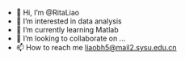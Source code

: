 - 👋 Hi, I’m @RitaLiao
- 👀 I’m interested in data analysis
- 🌱 I’m currently learning Matlab
- 💞️ I’m looking to collaborate on ...
- 📫 How to reach me liaobh5@mail2.sysu.edu.cn

<!---
RitaLiao/RitaLiao is a ✨ special ✨ repository because its `README.md` (this file) appears on your GitHub profile.
You can click the Preview link to take a look at your changes.
--->
